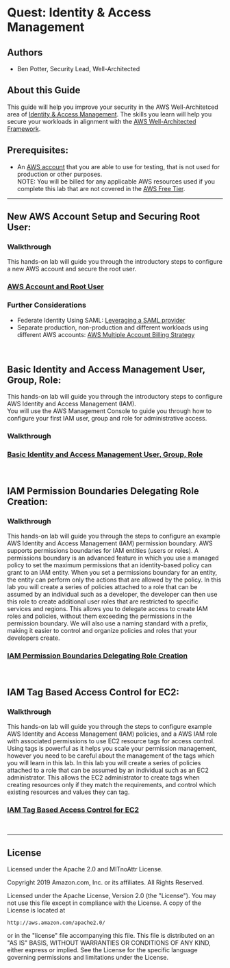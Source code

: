 ﻿# Quest: Identity & Access Management

## Authors
- Ben Potter, Security Lead, Well-Architected

## About this Guide
This guide will help you improve your security in the AWS Well-Architetced area of [Identity & Access Management](https://wa.aws.amazon.com/wat.pillar.security.en.html#sec.iaam). The skills you learn will help you secure your workloads in alignment with the [AWS Well-Architected Framework](https://aws.amazon.com/architecture/well-architected/).

## Prerequisites:
* An [AWS account](https://portal.aws.amazon.com/gp/aws/developer/registration/index.html) that you are able to use for testing, that is not used for production or other purposes.  
NOTE: You will be billed for any applicable AWS resources used if you complete this lab that are not covered in the [AWS Free Tier](https://aws.amazon.com/free/).

***

## New AWS Account Setup and Securing Root User:
### Walkthrough
This hands-on lab will guide you through the introductory steps to configure a new AWS account and secure the root user.
### [AWS Account and Root User](../100_AWS_Account_and_Root_User/README.md)  
### Further Considerations
* Federate Identity Using SAML: [Leveraging a SAML provider](https://docs.aws.amazon.com/IAM/latest/UserGuide/id_roles_providers_enable-console-saml.html)
* Separate production, non-production and different workloads using different AWS accounts: [AWS Multiple Account Billing Strategy](https://aws.amazon.com/answers/account-management/aws-multi-account-billing-strategy/)
<br>

## Basic Identity and Access Management User, Group, Role:
This hands-on lab will guide you through the introductory steps to configure AWS Identity and Access Management (IAM).  
You will use the AWS Management Console to guide you through how to configure your first IAM user, group and role for administrative access.
### Walkthrough
### [Basic Identity and Access Management User, Group, Role](../100_Basic_Identity_and_Access_Management_User_Group_Role/README.md)  
<br>


## IAM Permission Boundaries Delegating Role Creation:
### Walkthrough
This hands-on lab will guide you through the steps to configure an example AWS Identity and Access Management (IAM) permission boundary. AWS supports permissions boundaries for IAM entities (users or roles). A permissions boundary is an advanced feature in which you use a managed policy to set the maximum permissions that an identity-based policy can grant to an IAM entity. When you set a permissions boundary for an entity, the entity can perform only the actions that are allowed by the policy. 
In this lab you will create a series of policies attached to a role that can be assumed by an individual such as a developer, the developer can then use this role to create additional user roles that are restricted to specific services and regions.
This allows you to delegate access to create IAM roles and policies, without them exceeding the permissions in the permission boundary. We will also use a naming standard with a prefix, making it easier to control and organize policies and roles that your developers create.  
### [IAM Permission Boundaries Delegating Role Creation](../300_IAM_Permission_Boundaries_Delegating_Role_Creation/README.md)
<br>

## IAM Tag Based Access Control for EC2:
### Walkthrough
This hands-on lab will guide you through the steps to configure example AWS Identity and Access Management (IAM) policies, and a AWS IAM role with associated permissions to use EC2 resource tags for access control. Using tags is powerful as it helps you scale your permission management, however you need to be careful about the management of the tags which you will learn in this lab. 
In this lab you will create a series of policies attached to a role that can be assumed by an individual such as an EC2 administrator. This allows the EC2 administrator to create tags when creating resources only if they match the requirements, and control which existing resources and values they can tag.  
### [IAM Tag Based Access Control for EC2](../300_IAM_Tag_Based_Access_Control_for_EC2/README.md)
<br>


***

## License
Licensed under the Apache 2.0 and MITnoAttr License. 

Copyright 2019 Amazon.com, Inc. or its affiliates. All Rights Reserved.

Licensed under the Apache License, Version 2.0 (the "License"). You may not use this file except in compliance with the License. A copy of the License is located at

    http://aws.amazon.com/apache2.0/

or in the "license" file accompanying this file. This file is distributed on an "AS IS" BASIS, WITHOUT WARRANTIES OR CONDITIONS OF ANY KIND, either express or implied. See the License for the specific language governing permissions and limitations under the License.
